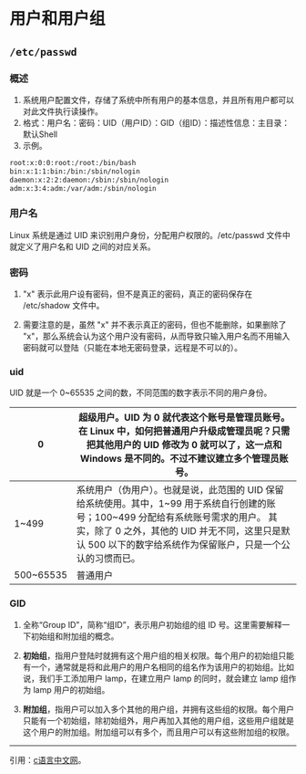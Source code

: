# 用户和用户组

##  `/etc/passwd` 

### 概述

1. 系统用户配置文件，存储了系统中所有用户的基本信息，并且所有用户都可以对此文件执行读操作。
2. 格式：用户名：密码：UID（用户ID）：GID（组ID）：描述性信息：主目录：默认Shell
3. 示例。

```html
root:x:0:0:root:/root:/bin/bash
bin:x:1:1:bin:/bin:/sbin/nologin
daemon:x:2:2:daemon:/sbin:/sbin/nologin
adm:x:3:4:adm:/var/adm:/sbin/nologin
```

### 用户名

Linux 系统是通过 UID 来识别用户身份，分配用户权限的。/etc/passwd 文件中就定义了用户名和 UID 之间的对应关系。

### 密码

1. "x" 表示此用户设有密码，但不是真正的密码，真正的密码保存在 /etc/shadow 文件中。

2. 需要注意的是，虽然 "x" 并不表示真正的密码，但也不能删除，如果删除了 "x"，那么系统会认为这个用户没有密码，从而导致只输入用户名而不用输入密码就可以登陆（只能在本地无密码登录，远程是不可以的）。

### uid

UID 就是一个 0~65535 之间的数，不同范围的数字表示不同的用户身份。

| 0         | 超级用户。UID 为 0 就代表这个账号是管理员账号。在 Linux 中，如何把普通用户升级成管理员呢？只需把其他用户的 UID 修改为 0 就可以了，这一点和 Windows 是不同的。不过不建议建立多个管理员账号。 |
| --------- | ------------------------------------------------------------ |
| 1~499     | 系统用户（伪用户）。也就是说，此范围的 UID 保留给系统使用。其中，1~99 用于系统自行创建的账号；100~499 分配给有系统账号需求的用户。   其实，除了 0 之外，其他的 UID 并无不同，这里只是默认 500 以下的数字给系统作为保留账户，只是一个公认的习惯而已。 |
| 500~65535 | 普通用户                                                     |

### GID

1. 全称“Group ID”，简称“组ID”，表示用户初始组的组 ID 号。这里需要解释一下初始组和附加组的概念。

2. **初始组**，指用户登陆时就拥有这个用户组的相关权限。每个用户的初始组只能有一个，通常就是将和此用户的用户名相同的组名作为该用户的初始组。比如说，我们手工添加用户 lamp，在建立用户 lamp 的同时，就会建立 lamp 组作为 lamp 用户的初始组。

3. **附加组**，指用户可以加入多个其他的用户组，并拥有这些组的权限。每个用户只能有一个初始组，除初始组外，用户再加入其他的用户组，这些用户组就是这个用户的附加组。附加组可以有多个，而且用户可以有这些附加组的权限。



---

引用：[c语言中文网](http://c.biancheng.net/)。

